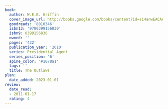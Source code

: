```yaml
---
book:
  author: W.E.B. Griffin
  cover_image_url: http://books.google.com/books/content?id=si4anwEACAAJ&printsec=frontcover&img=1&zoom=1&source=gbs_api
  goodreads: '8010346'
  isbn13: '9780399156830'
  isbn9: 0399156836
  owned: ''
  pages: '432'
  publication_year: '2010'
  series: Presidential Agent
  series_position: '6'
  spine_color: '#1078a1'
  tags: ''
  title: The Outlaws
plan:
  date_added: 2023-01-01
review:
  date_read:
  - 2011-01-17
  rating: 4
---
```

